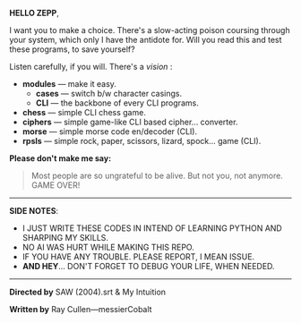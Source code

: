 **HELLO ZEPP**,

I want you to make a choice. There's a slow-acting poison coursing through your system, which only I have the antidote for. Will you read this and test these programs, to save yourself?

Listen carefully, if you will. There's a *vision* :
- **modules** — make it easy.
    - **cases** — switch b/w character casings.
    - **CLI** — the backbone of every CLI programs.
- **chess** — simple CLI chess game.
- **ciphers** — simple game-like CLI based cipher... converter.
- **morse** — simple morse code en/decoder (CLI).
- **rpsls** — simple rock, paper, scissors, lizard, spock... game (CLI).

**Please don't make me say:**
>Most people are so ungrateful to be alive. But not you, not anymore. GAME OVER!

---

**SIDE NOTES**:
- I JUST WRITE THESE CODES IN INTEND OF LEARNING PYTHON AND SHARPING MY SKILLS.
- NO AI WAS HURT WHILE MAKING THIS REPO.
- IF YOU HAVE ANY TROUBLE. PLEASE REPORT, I MEAN ISSUE. 
- **AND HEY**... DON'T FORGET TO DEBUG YOUR LIFE, WHEN NEEDED.

---

**Directed by**
SAW (2004).srt & My Intuition

**Written by**
Ray Cullen—messierCobalt